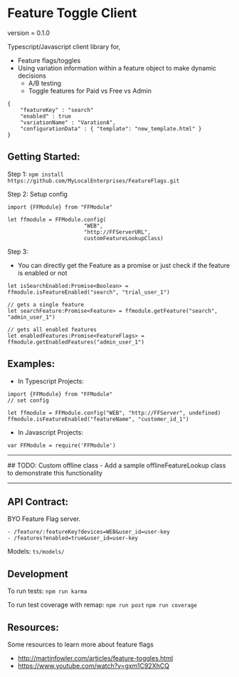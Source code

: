 # Feature Toggle Client

version = 0.1.0

Typescript/Javascript client library for,
- Feature flags/toggles
- Using variation information within a feature object to make dynamic decisions
    - A/B testing
    - Toggle features for Paid vs Free vs Admin 

```
{
    "featureKey" : "search"
    "enabled" : true
    "variationName" : "VarationA",
    "configurationData" : { "template": "new_template.html" }
}
```

## Getting Started:
Step 1:
    `npm install https://github.com/MyLocalEnterprises/FeatureFlags.git`

Step 2: Setup config
```
import {FFModule} from "FFModule"

let ffmodule = FFModule.config(
                        "WEB",
                        "http://FFServerURL", 
                        customFeatureLookupClass)
```

Step 3: 
- You can directly get the Feature as a promise or just check if the feature is enabled or not
```
let isSearchEnabled:Promise<Boolean> = ffmodule.isFeatureEnabled("search", "trial_user_1")
```
```
// gets a single feature
let searchFeature:Promise<Feature> = ffmodule.getFeature("search", "admin_user_1")

// gets all enabled features
let enabledFeatures:Promise<FeatureFlags> = ffmodule.getEnabledFeatures("admin_user_1")
```


## Examples:
- In Typescript Projects:
```
import {FFModule} from "FFModule"
// set config

let ffmodule = FFModule.config("WEB", "http://FFServer", undefined)
ffmodule.isFeatureEnabled("featureName", "customer_id_1")

```
- In Javascript Projects:
```
var FFModule = require('FFModule')
```

<hr>
## TODO: Custom offline class 
    - Add a sample offlineFeatureLookup class to demonstrate this functionality
<hr>


## API Contract: 
BYO Feature Flag server.
```
- /feature/:featureKey?devices=WEB&user_id=user-key
- /features?enabled=true&user_id=user-key
```
Models:
 `ts/models/`
 

## Development

To run tests:
`npm run karma`

To run test coverage with remap:
`npm run post`
`npm run coverage`

## Resources: 
Some resources to learn more about feature flags
- http://martinfowler.com/articles/feature-toggles.html
- https://www.youtube.com/watch?v=gxm1C92XhCQ
